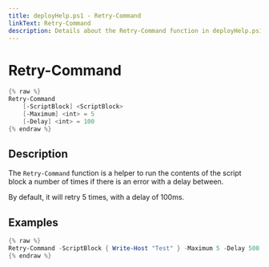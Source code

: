```yaml
---
title: deployHelp.ps1 - Retry-Command
linkText: Retry-Command
description: Details about the Retry-Command function in deployHelp.ps1 helper script
---
```


# Retry-Command

```PowerShell
{% raw %}
Retry-Command
    [-ScriptBlock] <ScriptBlock>
    [-Maximum] <int> = 5
    [-Delay] <int> = 100
{% endraw %}
```

## Description

The `Retry-Command` function is a helper to run the contents of the script block a number of times if there is an error with a delay between.

By default, it will retry 5 times, with a delay of 100ms.

## Examples

```PowerShell
{% raw %}
Retry-Command -ScriptBlock { Write-Host "Test" } -Maximum 5 -Delay 500
{% endraw %}
```
